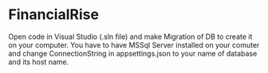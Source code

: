 # FinancialRise
Open code in Visual Studio (.sln file) and make Migration of DB to create it on your computer.
You have to have MSSql Server installed on your comuter and change ConnectionString in appsettings.json to your name of database and its host name.

